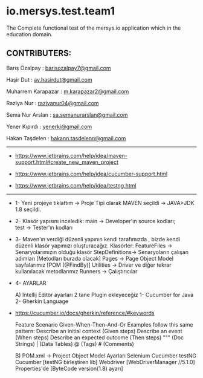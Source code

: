 # io.mersys.test.team1
The Complete functional test of the mersys.io application which in the education domain.

## CONTRIBUTERS: 
Barış Özalpay : barisozalpay7@gmail.com

Haşir Dut : av.hasirdut@gmail.com

Muharrem Karapazar : m.karapazar2@gmail.com

Raziya Nur : raziyanur04@gmail.com

Sema Nur Arslan : sa.semanurarslan@gmail.com

Yener Kıpırdı : yenerki@gmail.com

Hakan Taşdelen : hakann.tasdelenn@gmail.com

---

+ https://www.jetbrains.com/help/idea/maven-support.html#create_new_maven_project

+ https://www.jetbrains.com/help/idea/cucumber-support.html

+ https://www.jetbrains.com/help/idea/testng.html

---

* 1- Yeni projeye tıklattım -> Proje Tipi olarak MAVEN seçildi -> JAVA>JDK 1.8 seçildi.

* 2- Klasör yapısını inceledik: 
	main -> Developer'ın source kodları;  
	test -> Tester'ın kodları

* 3- Maven'ın verdiği düzenli yapının kendi tarafımızda , bizde kendi düzenli klasör yapımızı oluşturacağız. 
	Klasörler:
	FeatureFiles -> Senaryolarımızın olduğu klasör 
	StepDefinitions-> Senaryoların çalışan adımları [Metodları burada olacak] 
	Pages -> Page Object Model sayfalarımız [POM (@FindBy)] 
	Utilities -> Driver ve diğer tekrar kullanılacak metodlarımız 
	Runners -> Çalıştırıcılar


* 4- AYARLAR 

	A) Intellij Editör ayarları 2 tane Plugin ekleyeceğiz 
	1- Cucumber for Java 
	2- Gherkin Language

+ https://cucumber.io/docs/gherkin/reference/#keywords

	Feature Scenario Given-When-Then-And-Or
	Examples follow this same pattern:
	Describe an initial context (Given steps)
	Describe an event (When steps)
	Describe an expected outcome (Then steps)
	""" (Doc Strings)
	| (Data Tables)
	@ (Tags)
	\# (Comments)
	
	
	B) POM.xml -> Project Object Model Ayarları
	Selenium
	Cucumber
	testNG
	Cucumber		[testNG birleştiren lib]
	Webdriver		[WebDriverManager  //5.1.0]
	Properties'de	[ByteCode version(1.8) ayarı]
